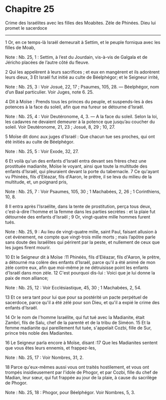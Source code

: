 # Chapitre 25

Crime des Israélites avec les filles des Moabites.
Zèle de Phinées.
Dieu lui promet le sacerdoce

***

1 Or, en ce temps-là Israël demeurait à Settim, et le peuple forniqua avec les filles de Moab,

<span class="bible-note">Note : </span> Nb. 25, 1 : Settim, à l’est du Jourdain, vis-à-vis de Galgala et de Jéricho placées de l’autre côté du fleuve.

2 Qui les appelèrent à leurs sacrifices ; et eux en mangèrent et ils adorèrent leurs dieux, 3 Et Israël fut initié au culte de Béelphégor; et le Seigneur irrité,

<span class="bible-note">Note : </span> Nb. 25, 3 : Voir Josué, 22, 17 ; Psaumes, 105, 28. ― Béelphégor, nom d’un Baal particulier. Voir Juges, note 6. 25.

4 Dit à Moïse : Prends tous les princes du peuple, et suspends-les à des potences à la face du soleil, afin que ma fureur se détourne d'Israël.

<span class="bible-note">Note : </span> Nb. 25, 4 : Voir Deutéronome, 4, 3. ― A la face du soleil. Selon la loi, les cadavres ne devaient demeurer à la potence que jusqu’au coucher du soleil. Voir Deutéronome, 21, 23 ; Josué, 8, 29 ; 10, 27.

5 Moïse dit donc aux juges d'Israël : Que chacun tue ses proches, qui ont été initiés au culte de Béelphégor.

<span class="bible-note">Note : </span> Nb. 25, 5 : Voir Exode, 32, 27.


6 Et voilà qu'un des enfants d'Israël entra devant ses frères chez une prostituée madianite, Moïse le voyant, ainsi que toute la multitude des enfants d'Israël, qui pleuraient devant la porte du tabernacle. 7 Ce qu'ayant vu Phinéès, fils d'Eléazar, fils d'Aaron, le prêtre, il se leva du milieu de la multitude, et, un poignard pris,

<span class="bible-note">Note : </span> Nb. 25, 7 : Voir Psaumes, 105, 30 ; 1 Machabées, 2, 26 ; 1 Corinthiens, 10, 8.

8 Il entra après l'Israélite, dans la tente de prostitution, perça tous deux, c'est-à-dire l'homme et la femme dans les parties secrètes : et la plaie fut détournée des enfants d'Israël ; 9 Or, vingt-quatre mille hommes furent tués.

<span class="bible-note">Note : </span> Nb. 25, 9 : Au lieu de vingt-quatre mille, saint Paul, faisant allusion à cet événement, ne compte que vingt-trois mille morts ; mais l’apôtre parle sans doute des Israélites qui périrent par la peste, et nullement de ceux que les juges firent mourir.


10 Et le Seigneur dit à Moïse :11 Phinéès, fils d'Eléazar, fils d'Aaron, le prêtre, a détourné ma colère des enfants d'Israël, parce qu'il a été animé de mon zèle contre eux, afin que moi-même je ne détruisisse point les enfants d'Israël dans mon zèle. 12 C'est pourquoi dis-lui : Voici que je lui donne la paix de mon alliance;

<span class="bible-note">Note : </span> Nb. 25, 12 : Voir Ecclésiastique, 45, 30 ; 1 Machabées, 2, 54.

13 Et ce sera tant pour lui que pour sa postérité un pacte perpétuel de sacerdoce, parce qu'il a été zélé pour son Dieu, et qu'il a expié le crime des enfants d'Israël.


14 Or le nom de l'homme Israélite, qui fut tué avec la Madianite, était Zambri, fils de Salu, chef de la parenté et de la tribu de Siméon. 15 Et la femme madianite qui pareillement fut tuée, s'appelait Cozbi, fille de Sur, prince très noble des Madianites.


16 Le Seigneur parla encore à Moïse, disant :17 Que les Madianites sentent que vous êtes leurs ennemis, et frappez-les,

<span class="bible-note">Note : </span> Nb. 25, 17 : Voir Nombres, 31, 2.

18 Parce qu'eux-mêmes aussi vous ont traités hostilement, et vous ont trompés insidieusement par l'idole de Phogor, et par Cozbi, fille du chef de Madian, leur sœur, qui fut frappée au jour de la plaie, à cause du sacrilège de Phogor.

<span class="bible-note">Note : </span> Nb. 25, 18 : Phogor, pour Béelphégor. Voir Nombres, 5, 3.


